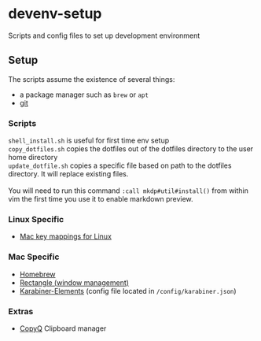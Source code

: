 # devenv-setup
Scripts and config files to set up development environment

## Setup
The scripts assume the existence of several things:
* a package manager such as `brew` or `apt`
* [git](https://git-scm.com/book/en/v2/Getting-Started-Installing-Git)

### Scripts
`shell_install.sh` is useful for first time env setup  
`copy_dotfiles.sh` copies the dotfiles out of the dotfiles directory to the user home directory  
`update_dotfile.sh` copies a specific file based on path to the dotfiles directory. It will replace existing files. 
<br><br>
You will need to run this command `:call mkdp#util#install()` from within vim the first time you use it to enable markdown preview. 


### Linux Specific
*  [Mac key mappings for Linux](https://github.com/rbreaves/kinto) 

### Mac Specific
* [Homebrew](https://brew.sh/)
* [Rectangle (window management)](https://rectangleapp.com/)
* [Karabiner-Elements](https://karabiner-elements.pqrs.org/) (config file located in `/config/karabiner.json`)

### Extras 
* [CopyQ](https://github.com/hluk/CopyQ) Clipboard manager 
